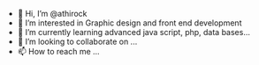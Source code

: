 - 👋 Hi, I’m @athirock
- 👀 I’m interested in Graphic design and front end development
- 🌱 I’m currently learning advanced java script, php, data bases...
- 💞️ I’m looking to collaborate on ...
- 📫 How to reach me ...

<!---
athirock/athirock is a ✨ special ✨ repository because its `README.md` (this file) appears on your GitHub profile.
You can click the Preview link to take a look at your changes.
--->

